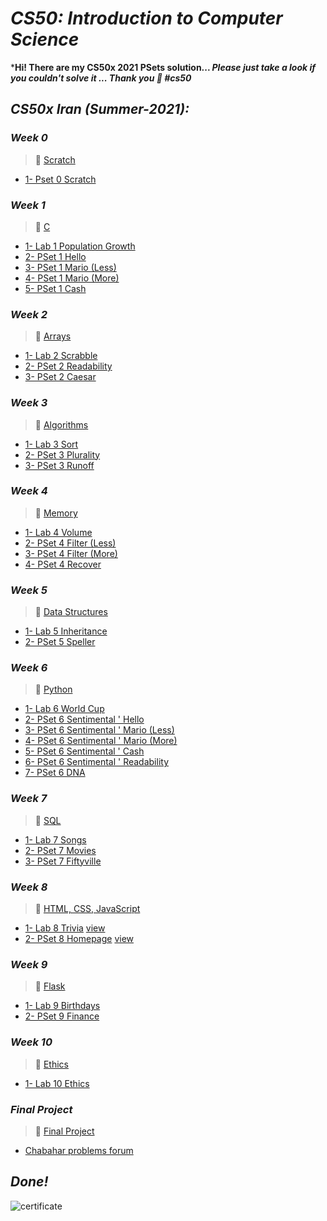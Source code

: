 # ***CS50: Introduction to Computer Science***
***Hi! There are my CS50x 2021 PSets solution... *Please just take a look if you couldn't solve it ... Thank you 🙂 #cs50***

## ***CS50x Iran (Summer-2021):***

### ***Week 0***
> 📖 [Scratch](https://cs50.harvard.edu/x/2021/weeks/0)
- [1- Pset 0 Scratch](https://cs50.harvard.edu/x/2021/psets/0/scratch)

### ***Week 1***
> 📖 [C](https://cs50.harvard.edu/x/2021/weeks/1)
- [1- Lab 1 Population Growth](https://github.com/moqdm/CS50x/tree/main/CS50x%202021/Week%201/1-%20Lab%201%20Population%20Growth)
- [2- PSet 1 Hello](https://github.com/moqdm/CS50x/tree/main/CS50x%202021/Week%201/2-%20PSet%201%20Hello)
- [3- PSet 1 Mario (Less)](https://github.com/moqdm/CS50x/tree/main/CS50x%202021/Week%201/3-%20PSet%201%20Mario%20(Less))
- [4- PSet 1 Mario (More)](https://github.com/moqdm/CS50x/tree/main/CS50x%202021/Week%201/4-%20PSet%201%20Mario%20(More))
- [5- PSet 1 Cash](https://github.com/moqdm/CS50x/tree/main/CS50x%202021/Week%201/5-%20PSet%201%20Cash)

### ***Week 2***
> 📖 [Arrays](https://cs50.harvard.edu/x/2021/weeks/2)
- [1- Lab 2 Scrabble](https://github.com/moqdm/CS50x/tree/main/CS50x%202021/Week%202/1-%20Lab%202%20Scrabble)
- [2- PSet 2 Readability](https://github.com/moqdm/CS50x/tree/main/CS50x%202021/Week%202/2-%20PSet%202%20Readability)
- [3- PSet 2 Caesar](https://github.com/moqdm/CS50x/tree/main/CS50x%202021/Week%202/3-%20PSet%202%20Caesar)

### ***Week 3***
> 📖 [Algorithms](https://cs50.harvard.edu/x/2021/weeks/3)
- [1- Lab 3 Sort](https://github.com/moqdm/CS50x/tree/main/CS50x%202021/Week%203/1-%20Lab%203%20Sort)
- [2- PSet 3 Plurality](https://github.com/moqdm/CS50x/tree/main/CS50x%202021/Week%203/2-%20PSet%203%20Plurality)
- [3- PSet 3 Runoff](https://github.com/moqdm/CS50x/tree/main/CS50x%202021/Week%203/3-%20PSet%203%20Runoff)

### ***Week 4***
> 📖 [Memory](https://cs50.harvard.edu/x/2021/weeks/4)
- [1- Lab 4 Volume](https://github.com/moqdm/CS50x/tree/main/CS50x%202021/Week%204/1-%20Lab%204%20Volume)
- [2- PSet 4 Filter (Less)](https://github.com/moqdm/CS50x/tree/main/CS50x%202021/Week%204/2-%20PSet%204%20Filter%20(Less))
- [3- PSet 4 Filter (More)](https://github.com/moqdm/CS50x/tree/main/CS50x%202021/Week%204/3-%20PSet%204%20Filter%20(More))
- [4- PSet 4 Recover](https://github.com/moqdm/CS50x/tree/main/CS50x%202021/Week%204/4-%20PSet%204%20Recover)

### ***Week 5***
> 📖 [Data Structures](https://cs50.harvard.edu/x/2021/weeks/5)
- [1- Lab 5 Inheritance](https://github.com/moqdm/CS50x/tree/main/CS50x%202021/Week%205/1-%20Lab%205%20Inheritance)
- [2- PSet 5 Speller](https://github.com/moqdm/CS50x/tree/main/CS50x%202021/Week%205/2-%20PSet%205%20Speller)

### ***Week 6***
> 📖 [Python](https://cs50.harvard.edu/x/2021/weeks/6)
- [1- Lab 6 World Cup](https://github.com/moqdm/CS50x/tree/main/CS50x%202021/Week%206/1-%20Lab%206%20World%20Cup)
- [2- PSet 6 Sentimental ' Hello](https://github.com/moqdm/CS50x/tree/main/CS50x%202021/Week%206/2-%20PSet%206%20Sentimental%20'%20Hello)
- [3- PSet 6 Sentimental ' Mario (Less)](https://github.com/moqdm/CS50x/tree/main/CS50x%202021/Week%206/3-%20PSet%206%20Sentimental%20'%20Mario%20(Less))
- [4- PSet 6 Sentimental ' Mario (More)](https://github.com/moqdm/CS50x/tree/main/CS50x%202021/Week%206/4-%20PSet%206%20Sentimental%20'%20Mario%20(More))
- [5- PSet 6 Sentimental ' Cash](https://github.com/moqdm/CS50x/tree/main/CS50x%202021/Week%206/5-%20PSet%206%20Sentimental%20'%20Cash)
- [6- PSet 6 Sentimental ' Readability](https://github.com/moqdm/CS50x/tree/main/CS50x%202021/Week%206/6-%20PSet%206%20Sentimental%20'%20Readability)
- [7- PSet 6 DNA](https://github.com/moqdm/CS50x/tree/main/CS50x%202021/Week%206/7-%20PSet%206%20DNA)

### ***Week 7***
> 📖 [SQL](https://cs50.harvard.edu/x/2021/weeks/7)
- [1- Lab 7 Songs](https://github.com/moqdm/CS50x/tree/main/CS50x%202021/Week%207/1-%20Lab%207%20Songs)
- [2- PSet 7 Movies](https://github.com/moqdm/CS50x/tree/main/CS50x%202021/Week%207/2-%20PSet%207%20Movies)
- [3- PSet 7 Fiftyville](https://github.com/moqdm/CS50x/tree/main/CS50x%202021/Week%207/3-%20PSet%207%20Fiftyville)

### ***Week 8***
> 📖 [HTML, CSS, JavaScript](https://cs50.harvard.edu/x/2021/weeks/8)
- [1- Lab 8 Trivia](https://github.com/moqdm/CS50x/tree/main/CS50x%202021/Week%208/1-%20Lab%208%20Trivia) [view](https://moqdm.github.io/cs50/Trivia)
- [2- PSet 8 Homepage](https://github.com/moqdm/CS50x/tree/main/CS50x%202021/Week%208/2-%20PSet%208%20Homepage) [view](https://moqdm.github.io/cs50/Homepage)

### ***Week 9***
> 📖 [Flask](https://cs50.harvard.edu/x/2021/weeks/9)
- [1- Lab 9 Birthdays](https://github.com/moqdm/CS50x/tree/main/CS50x%202021/Week%209/1-%20Lab%209%20Birthdays)
- [2- PSet 9 Finance](https://github.com/moqdm/CS50x/tree/main/CS50x%202021/Week%209/2-%20PSet%209%20Finance)

### ***Week 10***
> 📖 [Ethics](https://cs50.harvard.edu/x/2021/weeks/10)
- [1- Lab 10 Ethics](https://github.com/moqdm/CS50x/tree/main/CS50x%202021/Week%2010/1-%20Lab%2010%20Ethics)

### ***Final Project***
> 📖 [Final Project](https://cs50.harvard.edu/x/2021/project/)
- [Chabahar problems forum](https://github.com/moqdm/CS50x/tree/main/CS50x%202021/Final%20Project)

## ***Done!***

![certificate](https://b2n.ir/p06790)
